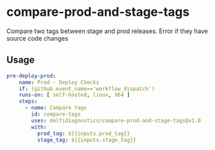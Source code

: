 # compare-prod-and-stage-tags
Compare two tags between stage and prod releases. Error if they have source code changes

## Usage

```yaml
pre-deploy-prod:
    name: Prod - Deploy Checks
    if: (github.event_name=='workflow_dispatch')
    runs-on: [ self-hosted, linux, X64 ]
    steps:
      - name: Compare tags
        id: compare-tags
        uses: delfidiagnostics/compare-prod-and-stage-tags@v1.0
        with:
          prod_tag: ${{inputs.prod_tag}}
          stage_tag: ${{inputs.stage_tag}}
```